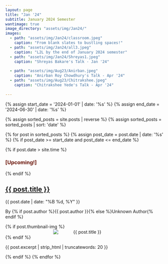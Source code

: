 ```yaml
---
layout: page
title: "Jan '24"
subtitle: January 2024 Semester
wantimage: true
image_directory: "assets/img/Jan24/"
images:
  - path: "assets/img/Jan24/classroom.jpeg"
    caption: "From blank slates to bustling spaces!"
  - path: "assets/img/Jan24/all3.jpeg"
    caption: "L2L by the end of January 2024 semester"
  - path: "assets/img/Jan24/Shreyas1.jpeg"
    caption: "Shreyas Bakare's Talk - Jan '24"
    
  - path: "assets/img/Aug23/Anirban.jpeg"
    caption: "Anirban Roy Chowdhury's Talk - Apr '24"
  - path: "assets/img/Aug23/Chitrakshee.jpeg"
    caption: "Chitrakshee Yede's Talk - Apr '24"
  
---
```


<div class="post-list">
  {% assign start_date = '2024-01-01' | date: '%s' %}
  {% assign end_date = '2024-06-30' | date: '%s' %}

  {% assign sorted_posts = site.posts | reverse %}
  {% assign sorted_posts = sorted_posts | sort: 'date' %}

  {% for post in sorted_posts %}
    {% assign post_date = post.date | date: '%s' %}
    {% if post_date >= start_date and post_date <= end_date %}
      <div class="post-box">
        {% if post.date > site.time %}
          <h3 class="blinking-text" style="color: rgb(106, 20, 7);">[Upcoming!]</h3>
        {% endif %}
        <h2><a href="{{ post.url }}">{{ post.title }}</a></h2>
        <p class="post-date">{{ post.date | date: "%B %d, %Y" }}</p>
        <p class="post-author">By {% if post.author %}{{ post.author }}{% else %}Unknown Author{% endif %}</p>
        {% if post.thumbnail-img %}
        <div class="post-thumbnail" style="text-align: center;">
          <img src="{{ post.thumbnail-img | relative_url }}" alt="{{ post.title }}"
         style="max-width: 200px; height: auto; display: block; margin: 0 auto;">
        </div>
        {% endif %}
        <p class="post-excerpt">{{ post.excerpt | strip_html | truncatewords: 20 }}</p>
      </div>
    {% endif %}
  {% endfor %}
</div>
